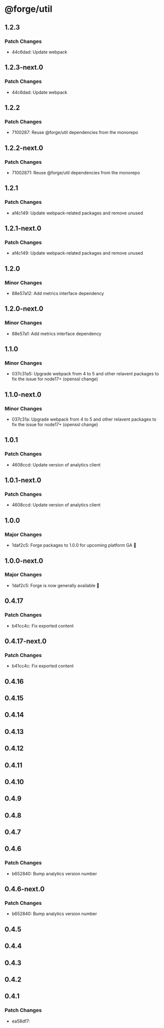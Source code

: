 # @forge/util

## 1.2.3

### Patch Changes

- 44c6dad: Update webpack

## 1.2.3-next.0

### Patch Changes

- 44c6dad: Update webpack

## 1.2.2

### Patch Changes

- 7100287: Reuse @forge/util dependencies from the monorepo

## 1.2.2-next.0

### Patch Changes

- 71002871: Reuse @forge/util dependencies from the monorepo

## 1.2.1

### Patch Changes

- af4c149: Update webpack-related packages and remove unused

## 1.2.1-next.0

### Patch Changes

- af4c149: Update webpack-related packages and remove unused

## 1.2.0

### Minor Changes

- 88e57a12: Add metrics interface dependency

## 1.2.0-next.0

### Minor Changes

- 88e57a1: Add metrics interface dependency

## 1.1.0

### Minor Changes

- 037c31a5: Upgrade webpack from 4 to 5 and other relavent packages to fix the issue for node17+ (openssl change)

## 1.1.0-next.0

### Minor Changes

- 037c31a: Upgrade webpack from 4 to 5 and other relavent packages to fix the issue for node17+ (openssl change)

## 1.0.1

### Patch Changes

- 4608ccd: Update version of analytics client

## 1.0.1-next.0

### Patch Changes

- 4608ccd: Update version of analytics client

## 1.0.0

### Major Changes

- 1daf2c5: Forge packages to 1.0.0 for upcoming platform GA 🎉

## 1.0.0-next.0

### Major Changes

- 1daf2c5: Forge is now generally available 🎉

## 0.4.17

### Patch Changes

- b41cc4c: Fix exported content

## 0.4.17-next.0

### Patch Changes

- b41cc4c: Fix exported content

## 0.4.16

## 0.4.15

## 0.4.14

## 0.4.13

## 0.4.12

## 0.4.11

## 0.4.10

## 0.4.9

## 0.4.8

## 0.4.7

## 0.4.6

### Patch Changes

- b652840: Bump analytics version number

## 0.4.6-next.0

### Patch Changes

- b652840: Bump analytics version number

## 0.4.5

## 0.4.4

## 0.4.3

## 0.4.2

## 0.4.1

### Patch Changes

- ea58df7:
